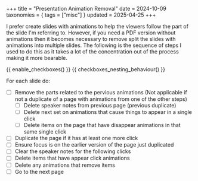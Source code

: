 +++
title = "Presentation Animation Removal"
date = 2024-10-09
taxonomies = { tags = ["misc"] }
updated = 2025-04-25
+++

I prefer create slides with animations to help the viewers follow the part of the slide I'm referring to.
However, if you need a PDF version without animations then it becomes necessary to remove split the slides with animations into multiple slides.
The following is the sequence of steps I used to do this as it takes a lot of the concentration out of the process making it more bearable.

{{ enable_checkboxes() }}
{{ checkboxes_nesting_behaviour() }}

For each slide do:

- [ ] Remove the parts related to the pervious animations (Not applicable if not a duplicate of a page with animations from one of the other steps)
  - [ ] Delete speaker notes from previous page (previous duplicate)
  - [ ] Delete next set on animations that cause things to appear in a single click
  - [ ] Delete items on the page that have disappear animations in that same single click
- [ ] Duplicate the page if it has at least one more click
- [ ] Ensure focus is on the earlier version of the page just duplicated
- [ ] Clear the speaker notes for the following clicks
- [ ] Delete items that have appear click animations
- [ ] Delete any animations that remove items
- [ ] Go to the next page
